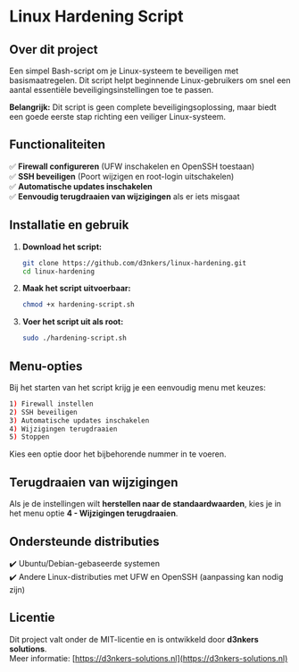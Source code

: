 # Linux Hardening Script

## Over dit project
Een simpel Bash-script om je Linux-systeem te beveiligen met basismaatregelen. Dit script helpt beginnende Linux-gebruikers om snel een aantal essentiële beveiligingsinstellingen toe te passen.

**Belangrijk:** Dit script is geen complete beveiligingsoplossing, maar biedt een goede eerste stap richting een veiliger Linux-systeem.

## Functionaliteiten
✅ **Firewall configureren** (UFW inschakelen en OpenSSH toestaan)  
✅ **SSH beveiligen** (Poort wijzigen en root-login uitschakelen)  
✅ **Automatische updates inschakelen**  
✅ **Eenvoudig terugdraaien van wijzigingen** als er iets misgaat  

## Installatie en gebruik
1. **Download het script:**  
   ```bash
   git clone https://github.com/d3nkers/linux-hardening.git
   cd linux-hardening
   ```
2. **Maak het script uitvoerbaar:**  
   ```bash
   chmod +x hardening-script.sh
   ```
3. **Voer het script uit als root:**  
   ```bash
   sudo ./hardening-script.sh
   ```

## Menu-opties
Bij het starten van het script krijg je een eenvoudig menu met keuzes:
```bash
1) Firewall instellen
2) SSH beveiligen
3) Automatische updates inschakelen
4) Wijzigingen terugdraaien
5) Stoppen
```
Kies een optie door het bijbehorende nummer in te voeren.

## Terugdraaien van wijzigingen
Als je de instellingen wilt **herstellen naar de standaardwaarden**, kies je in het menu optie **4 - Wijzigingen terugdraaien**.

## Ondersteunde distributies
✔️ Ubuntu/Debian-gebaseerde systemen  
✔️ Andere Linux-distributies met UFW en OpenSSH (aanpassing kan nodig zijn)  

## Licentie
Dit project valt onder de MIT-licentie en is ontwikkeld door **d3nkers solutions**.  
Meer informatie: [https://d3nkers-solutions.nl](https://d3nkers-solutions.nl)


